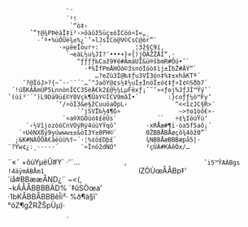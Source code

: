                                                               
                                                              
                    `¨                                        
                    ´²!                                       
                     `“ò‡›                                    
          ˆ”†@¾PÞèàÏ‡ï²›>ôàûž5üç±óÌCöò¤I=„¸                   
            ·’º•%üÖÛè¾±%¿¯’­»lJsÏCò@V©CsC@òr”¨                
                  ·»µëeÏòur÷:´        ¸¦3ž§Ç9í‚               
                    `¬eàL½u¼JI?¯•••+}×{)jÖÀŽŽÄÌ“‚·            
                       ^ƒƒƒƒ‰Caž9¥ê#ÀmáUÎ&ü®šbmR#Ôú•˜`        
                         ·ª%ÏfPmÄHÒô©3snóÌóò‡ìj±ÎbŽ#ÄÝ“`      
                            …­?eZù3Ì@‰‡ƒu3VÍ3ón‡%‡±xhãKTª´    
        ˜?@ÌöJ>?{~ˆ··¨¨´¨…ˆ^JaôY@¢s½‡½uÌ±ÌnöÏ±ó¢‡ƒ¤I¢©Sðb7´   
     ´!úßKÀÄmÙP5LnnònÌCC35èÄ€k2£@½¼LµFëxƒ¡ˆ˜’»<ƒoj%JƒJÌ™Ÿý¯`  
    ˆ(ùï³¨´’)L9Dä9ü£©Y0Vçk¶ÛàY©ÍCV9mâÎ•`        :}coƒƒ¼ò™Fy’  
                 ´‘/¤öÌ3&e§žCuuöaÒpL‹             ^<<îzJC§R>¨ 
                       ´’jSVÏ‰½4¶G¤                –>†o1òô€¤· 
                   `­¤a®XGOùó‡£èÛs¨           ´`   ÷¢¼IöúŸú‘  
         `‹½VîjozòóCnVOýRý4úùYŸqô‘        ·xRÅæ#¶i·òa5f5aõ¡´  
       `÷UêNXßÿ9yúwww±±&öI3Y±0PH©`        0ŽBBÅBÅøçõ¾4ôž0”`   
      ;&K#NÀÕÔA€ãëûù%†—´·¦%¢ö£Dþ£`        ¾NBBÅæBBBæpå5|·     
    ¨?Ÿw¢¿:¸·····´      ¨«Ïnö2dNO°        ²çÜÀ#KÁêÓx/…        
   ¨«˜                   +ôùYµëÛ#Y´          ·’˜…`            
   ‚                     ˆi5™ŸAÀBgs                           
                          !4äÿmÁBÅm1                          
                          `íZÒÙœÅÅBp‡’                        
                           ´iå#BBææÅND¿¨             ~<(‚     
                             ¬kÁÅÅBBBBÁD%­        ´‡ûSÒœa’    
                              ·1bKÅBBÅBBBêÎi²·    %ð¶á§ïˆ     
                                 °öZ¶gŽRŽŠpÜµ)·               
                                                              
                                                              
                    `                                         
                                                              
